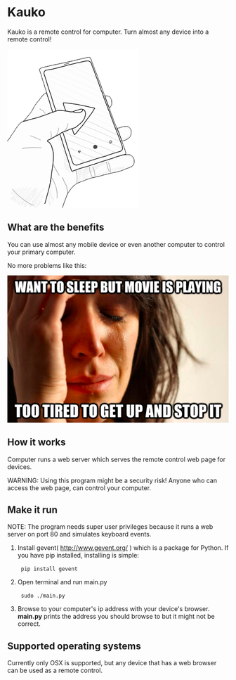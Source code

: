 Kauko
=====

Kauko is a remote control for computer. Turn almost any device into a remote control!

![LOGO](https://github.com/kimmobrunfeldt/kauko/raw/master/static/img/kauko.png)

What are the benefits
---------------------

You can use almost any mobile device or even another computer to control your primary computer.

No more problems like this:

![PROBLEM](https://github.com/kimmobrunfeldt/kauko/raw/master/static/img/problem.png)

How it works
------------

Computer runs a web server which serves the remote control web page for devices.

WARNING: Using this program might be a security risk! Anyone who can access the web page, can control your computer.

Make it run
-----------

NOTE: The program needs super user privileges because it runs a web server on port 80 and simulates keyboard events.

1. Install gevent( http://www.gevent.org/ ) which is a package for Python. If you have pip installed, installing is simple:

        pip install gevent

2. Open terminal and run main.py

        sudo ./main.py

3. Browse to your computer's ip address with your device's browser.
   **main.py** prints the address you should browse to but it might not be correct.


Supported operating systems
----------------------------

Currently only OSX is supported, but any device that has a web browser can be used as a remote control.
